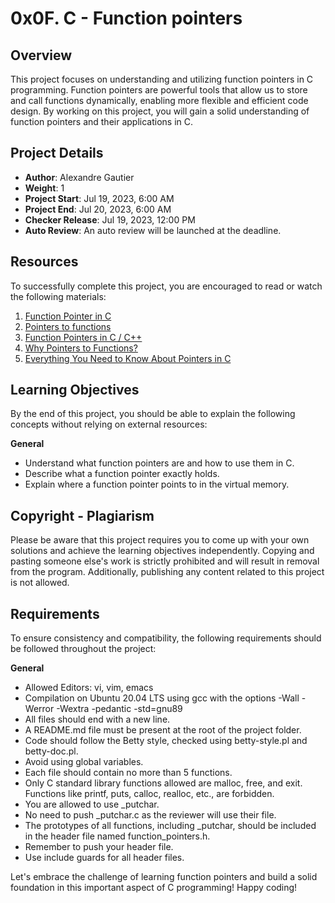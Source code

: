 # 0x0F. C - Function pointers

## Overview
This project focuses on understanding and utilizing function pointers in C programming. Function pointers are powerful tools that allow us to store and call functions dynamically, enabling more flexible and efficient code design. By working on this project, you will gain a solid understanding of function pointers and their applications in C.

## Project Details
- **Author**: Alexandre Gautier
- **Weight**: 1
- **Project Start**: Jul 19, 2023, 6:00 AM
- **Project End**: Jul 20, 2023, 6:00 AM
- **Checker Release**: Jul 19, 2023, 12:00 PM
- **Auto Review**: An auto review will be launched at the deadline.

## Resources
To successfully complete this project, you are encouraged to read or watch the following materials:

1. [Function Pointer in C](https://www.geeksforgeeks.org/function-pointer-in-c/)
2. [Pointers to functions](https://www.geeksforgeeks.org/pointers-to-functions-in-c/)
3. [Function Pointers in C / C++](https://www.studytonight.com/c/pointers-to-function.php)
4. [Why Pointers to Functions?](https://www.geeksforgeeks.org/why-do-we-need-to-use-function-pointers-in-c/)
5. [Everything You Need to Know About Pointers in C](https://www.freecodecamp.org/news/everything-you-need-to-know-about-pointers-in-c/)

## Learning Objectives
By the end of this project, you should be able to explain the following concepts without relying on external resources:

**General**
- Understand what function pointers are and how to use them in C.
- Describe what a function pointer exactly holds.
- Explain where a function pointer points to in the virtual memory.

## Copyright - Plagiarism
Please be aware that this project requires you to come up with your own solutions and achieve the learning objectives independently. Copying and pasting someone else's work is strictly prohibited and will result in removal from the program. Additionally, publishing any content related to this project is not allowed.

## Requirements
To ensure consistency and compatibility, the following requirements should be followed throughout the project:

**General**
- Allowed Editors: vi, vim, emacs
- Compilation on Ubuntu 20.04 LTS using gcc with the options -Wall -Werror -Wextra -pedantic -std=gnu89
- All files should end with a new line.
- A README.md file must be present at the root of the project folder.
- Code should follow the Betty style, checked using betty-style.pl and betty-doc.pl.
- Avoid using global variables.
- Each file should contain no more than 5 functions.
- Only C standard library functions allowed are malloc, free, and exit. Functions like printf, puts, calloc, realloc, etc., are forbidden.
- You are allowed to use _putchar.
- No need to push _putchar.c as the reviewer will use their file.
- The prototypes of all functions, including _putchar, should be included in the header file named function_pointers.h.
- Remember to push your header file.
- Use include guards for all header files.

Let's embrace the challenge of learning function pointers and build a solid foundation in this important aspect of C programming! Happy coding!

